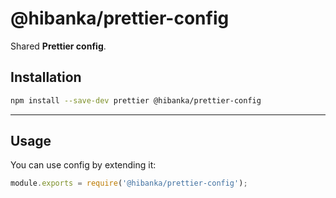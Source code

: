 # @hibanka/prettier-config

Shared **Prettier config**.

## Installation

```sh
npm install --save-dev prettier @hibanka/prettier-config
```

---

## Usage

You can use config by extending it:

```js
module.exports = require('@hibanka/prettier-config');
```

